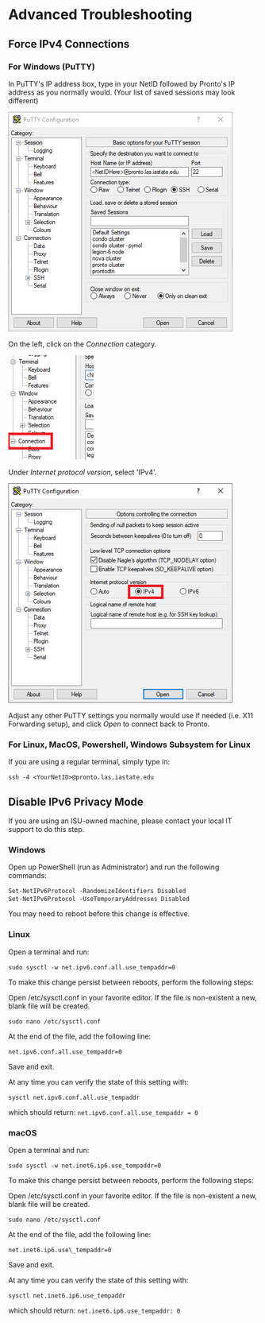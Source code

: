 # Advanced Troubleshooting

## Force IPv4 Connections

### For Windows (PuTTY)

In PuTTY's IP address box, type in your NetID followed by Pronto's IP address as you normally would. (Your list of saved sessions may look different)

![ip](img/ip.png)

On the left, click on the _Connection_ category.

![ip_connection](img/ip_connection.png)

Under _Internet protocol version_, select 'IPv4'.

![ip_change2](img/ip_change2.png)

Adjust any other PuTTY settings you normally would use if needed (i.e. X11 Forwarding setup), and click _Open_ to connect back to Pronto.

### For Linux, MacOS, Powershell, Windows Subsystem for Linux

If you are using a regular terminal, simply type in:

```
ssh -4 <YourNetID>@pronto.las.iastate.edu
```

## Disable IPv6 Privacy Mode

If you are using an ISU-owned machine, please contact your local IT support to do this step.

### Windows

Open up PowerShell (run as Administrator) and run the following commands:

```
Set-NetIPv6Protocol -RandomizeIdentifiers Disabled
Set-NetIPv6Protocol -UseTemporaryAddresses Disabled
```

You may need to reboot before this change is effective.

### Linux

Open a terminal and run:

```
sudo sysctl -w net.ipv6.conf.all.use_tempaddr=0
```

To make this change persist between reboots, perform the following steps:

Open /etc/sysctl.conf in your favorite editor. If the file is non-existent a new, blank file will be created.

```
sudo nano /etc/sysctl.conf
```

At the end of the file, add the following line:

```
net.ipv6.conf.all.use_tempaddr=0
```

Save and exit.

At any time you can verify the state of this setting with:

```
sysctl net.ipv6.conf.all.use_tempaddr
```

which should return: `net.ipv6.conf.all.use_tempaddr = 0`

### macOS

Open a terminal and run:

```
sudo sysctl -w net.inet6.ip6.use_tempaddr=0
```

To make this change persist between reboots, perform the following steps:

Open /etc/sysctl.conf in your favorite editor. If the file is non-existent a new, blank file will be created.

```
sudo nano /etc/sysctl.conf
```

At the end of the file, add the following line:


```
net.inet6.ip6.use\_tempaddr=0
```

Save and exit.

At any time you can verify the state of this setting with:

```
sysctl net.inet6.ip6.use_tempaddr
```

which should return: `net.inet6.ip6.use_tempaddr: 0`